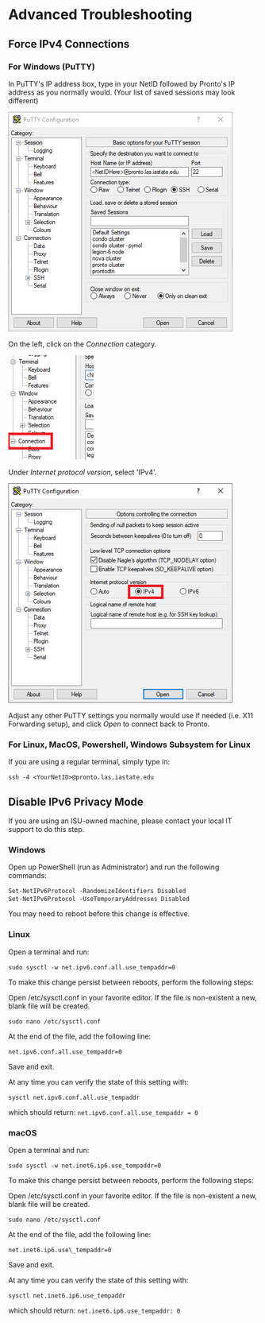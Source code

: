 # Advanced Troubleshooting

## Force IPv4 Connections

### For Windows (PuTTY)

In PuTTY's IP address box, type in your NetID followed by Pronto's IP address as you normally would. (Your list of saved sessions may look different)

![ip](img/ip.png)

On the left, click on the _Connection_ category.

![ip_connection](img/ip_connection.png)

Under _Internet protocol version_, select 'IPv4'.

![ip_change2](img/ip_change2.png)

Adjust any other PuTTY settings you normally would use if needed (i.e. X11 Forwarding setup), and click _Open_ to connect back to Pronto.

### For Linux, MacOS, Powershell, Windows Subsystem for Linux

If you are using a regular terminal, simply type in:

```
ssh -4 <YourNetID>@pronto.las.iastate.edu
```

## Disable IPv6 Privacy Mode

If you are using an ISU-owned machine, please contact your local IT support to do this step.

### Windows

Open up PowerShell (run as Administrator) and run the following commands:

```
Set-NetIPv6Protocol -RandomizeIdentifiers Disabled
Set-NetIPv6Protocol -UseTemporaryAddresses Disabled
```

You may need to reboot before this change is effective.

### Linux

Open a terminal and run:

```
sudo sysctl -w net.ipv6.conf.all.use_tempaddr=0
```

To make this change persist between reboots, perform the following steps:

Open /etc/sysctl.conf in your favorite editor. If the file is non-existent a new, blank file will be created.

```
sudo nano /etc/sysctl.conf
```

At the end of the file, add the following line:

```
net.ipv6.conf.all.use_tempaddr=0
```

Save and exit.

At any time you can verify the state of this setting with:

```
sysctl net.ipv6.conf.all.use_tempaddr
```

which should return: `net.ipv6.conf.all.use_tempaddr = 0`

### macOS

Open a terminal and run:

```
sudo sysctl -w net.inet6.ip6.use_tempaddr=0
```

To make this change persist between reboots, perform the following steps:

Open /etc/sysctl.conf in your favorite editor. If the file is non-existent a new, blank file will be created.

```
sudo nano /etc/sysctl.conf
```

At the end of the file, add the following line:


```
net.inet6.ip6.use\_tempaddr=0
```

Save and exit.

At any time you can verify the state of this setting with:

```
sysctl net.inet6.ip6.use_tempaddr
```

which should return: `net.inet6.ip6.use_tempaddr: 0`